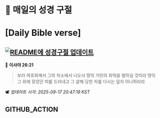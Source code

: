 # 🙏 매일의 성경 구절
# [Daily Bible verse]
## [![README에 성경구절 업데이트](https://github.com/DONGSUKA/first_test/actions/workflows/update-readme-bible.yml/badge.svg)](https://github.com/DONGSUKA/first_test/actions/workflows/update-readme-bible.yml)
<!-- START_BIBLE_VERSE -->
📖 **이사야 26:21**
> 보라 여호와께서 그의 처소에서 나오사 땅의 거민의 죄악을 벌하실 것이라 땅이 그 위에 잦았던 피를 드러내고 그 살해 당한 자를 다시는 덮지 아니하리라

🕊️ _업데이트 시각: 2025-09-17 20:47:19 KST_
  <!-- END_BIBLE_VERSE -->
## GITHUB_ACTION
